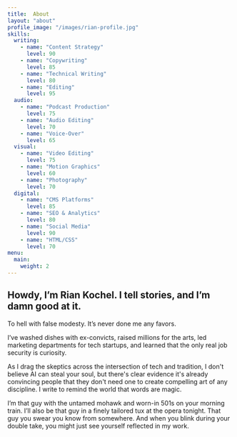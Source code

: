 ```yaml
---
title:  About
layout: "about"
profile_image: "/images/rian-profile.jpg"
skills:
  writing:
    - name: "Content Strategy"
      level: 90
    - name: "Copywriting"
      level: 85
    - name: "Technical Writing"
      level: 80
    - name: "Editing"
      level: 95
  audio:
    - name: "Podcast Production"
      level: 75
    - name: "Audio Editing"
      level: 70
    - name: "Voice-Over"
      level: 65
  visual:
    - name: "Video Editing"
      level: 75
    - name: "Motion Graphics"
      level: 60
    - name: "Photography"
      level: 70
  digital:
    - name: "CMS Platforms"
      level: 85
    - name: "SEO & Analytics"
      level: 80
    - name: "Social Media"
      level: 90
    - name: "HTML/CSS"
      level: 70
menu:
  main:
    weight: 2
---
```


## Howdy, I’m Rian Kochel. I tell stories, and I’m damn good at it.

To hell with false modesty. It’s never done me any favors.

I’ve washed dishes with ex-convicts, raised millions for the arts, led marketing departments for tech startups, and learned that the only real job security is curiosity.

As I drag the skeptics across the intersection of tech and tradition, I don't believe AI can steal your soul, but there's clear evidence it's already convincing people that they don't need one to create compelling art of any discipline. I write to remind the world that words are magic.

I’m that guy with the untamed mohawk and worn-in 501s on your morning train. I’ll also be that guy in a finely tailored tux at the opera tonight. That guy you swear you know from somewhere. And when you blink during your double take, you might just see yourself reflected in my work.

